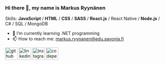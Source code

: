 ### Hi there 👋, my name is Markus Ryynänen

Skills: **JavaScript** / **HTML** / **CSS** / **SASS** / **React.js** / React Native / **Node.js** / C# / SQL / MongoDB
 
- 🌱 I’m currently learning .NET programming
- 📫 How to reach me: markus.ryynanen@edu.savonia.fi 


[<img src='https://cdn.jsdelivr.net/npm/simple-icons@3.0.1/icons/github.svg' alt='github' height='40'>](https://github.com/Markus511)  [<img src='https://cdn.jsdelivr.net/npm/simple-icons@3.0.1/icons/linkedin.svg' alt='linkedin' height='40'>](https://www.linkedin.com/in/ryynanenmarkus/)  [<img src='https://cdn.jsdelivr.net/npm/simple-icons@3.0.1/icons/instagram.svg' alt='instagram' height='40'>](https://www.instagram.com/ryynanemarkus/)  [<img src='https://cdn.jsdelivr.net/npm/simple-icons@3.0.1/icons/codepen.svg' alt='codepen' height='40'>](https://codepen.io/MarkusR) 






